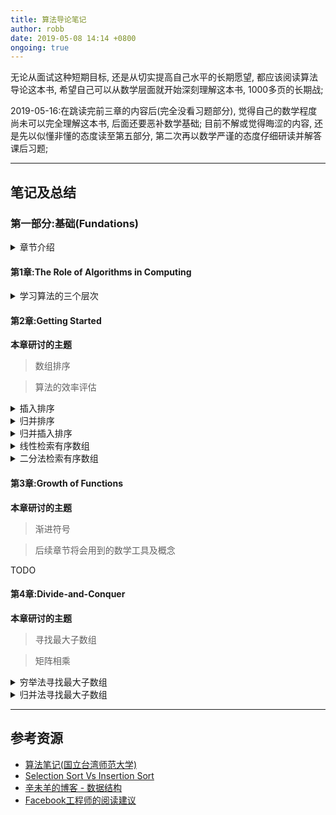 ```yaml
---
title: 算法导论笔记
author: robb
date: 2019-05-08 14:14 +0800
ongoing: true
---
```

无论从面试这种短期目标, 还是从切实提高自己水平的长期愿望, 都应该阅读算法导论这本书, 希望自己可以从数学层面就开始深刻理解这本书, 1000多页的长期战;

2019-05-16:在跳读完前三章的内容后(完全没看习题部分), 觉得自己的数学程度尚未可以完全理解这本书, 后面还要恶补数学基础; 目前不解或觉得晦涩的内容, 还是先以似懂非懂的态度读至第五部分, 第二次再以数学严谨的态度仔细研读并解答课后习题;

---

<!-- snippet
#### <Chapter Title>
<details>
  <summary>topic title</summary>

```js
// TODO
```
</details>
-->

## 笔记及总结

### 第一部分:基础(Fundations)
<details>
  <summary>章节介绍</summary>
  <p>

**第1章**
介绍了算法在当今计算机系统的角色, 定义了什么是算法并列举了些例子; 我们应该视算法为一种技术, 它与硬件GUI/面向对象/网络等其他技术相辅相成, 同步发展;

**第2章**
插入排序及归并排序, 以及表述他们运行效率的标记符;

**第3章**
用数学工具给出渐进符号的准确定义;

**第4章**
探讨归并排序中的"分而治之"的方法; master method(分析递归算法运行时间的方法?)

**第5章**
概率分析(分析各种概率分布下算法的效率?)及随机算法(打散最坏情况?);

**附录A-D**
本书会用到的数学知识;

  </p>
</details>

#### 第1章:The Role of Algorithms in Computing
<details>
  <summary>学习算法的三个层次</summary>
  <p>

**第一个层次**是要理解透彻已经发明的常用算法及数据结构的运作过程, 标准库或SDK中的实现是很好的学习材料(例如Java的HashMap), 达到这一层次, 应该可以满足常规开发的绝大部分要求(遇到常见的问题可以本能反应知道手头上有哪些现成的适用工具)

**第二个层次**是学习分析算法, 知道如何去评价一个算法的优及适用场景, 这个层次我觉得需要更严肃的态度, 从数学逻辑的角度出发去证明算法的有效性及效率, 从中发现算法可以改进的空间;

**第三个层次**是改进或者设计新算法, 这是最具有挑战性, 也是区分常规级别和专家级别的分水岭;

站在解决问题的角度看, 算法是一个有用的工具, 但从开发人员的专业素质看, 对算法的熟练程度会直接反应到看待问题的态度, 遇到问题是简单的使用copy-paste, 抑或是多少会思考一下问题内在的本质;

三个层次之间并非各自独立, 彼此**交叉相融**;

  </p>
</details>

#### 第2章:Getting Started

**本章研讨的主题**

> 数组排序

> 算法的效率评估

<details>
  <summary>插入排序</summary>

```js
//in-place, O(n)
function insertion_sort(array){
  for(i=1; i<array.length; i++){
    k = array[i];
    for(j=i-1; j>=0, array[j]>k; j--){
      array[j+1] = array[j];
    }
    array[j+1] = k;
  }
}
```
</details>

<details>
  <summary>归并排序</summary>

```js
// not-in-place, O(n*lg n)
function merge(array, p, q, r){
  let left = [], right = [];
  for(let i=p; i<q+1; i++){
    left[i-p] = array[i];
  }
  for(let i=q+1; i<r+1; i++){
    right[i-q-1] = array[i];
  }
  
  for(let i=p, j=0, k=0; ;i++){
    if(j==left.length || left[j] > right[k]){  
      array[i] = right[k];
      k++;
    } else {
      array[i] = left[j];
      j++;
    }
    
    if(j==left.length && k==right.length){
      break;
    }
  }
}

function merge_sort(array, p, r){
  if(p === undefined) p = 0;
  if(r === undefined) r = array.length-1;
  if(p < r){
  
    /*
    // bug : variable "q" had changed after calling merge_sort
    // javascript variable rule:hoisting
    q=Math.floor((p+r)/2);
    */
    let q = Math.floor((p+r)/2);
    
    merge_sort(array, p, q);
    merge_sort(array, (q+1), r);
    merge(array,p,q,r);
  }
}
```
</details>

<details>
  <summary>归并插入排序</summary>

```js
// TODO
```
</details>

<details>
  <summary>线性检索有序数组</summary>

```js
// TODO
```
</details>

<details>
  <summary>二分法检索有序数组</summary>

```js
// TODO
```
</details>

#### 第3章:Growth of Functions

**本章研讨的主题**

> 渐进符号

> 后续章节将会用到的数学工具及概念

TODO

#### 第4章:Divide-and-Conquer

**本章研讨的主题**

> 寻找最大子数组

> 矩阵相乘

<details>
  <summary>穷举法寻找最大子数组</summary>

```js
// TODO
```
</details>

<details>
  <summary>归并法寻找最大子数组</summary>

```js
// TODO
```
</details>

---
## 参考资源

* [算法笔记(国立台湾师范大学)](http://www.csie.ntnu.edu.tw/~u91029/)
* [Selection Sort Vs Insertion Sort](https://cheetahonfire.blogspot.com/2009/05/selection-sort-vs-insertion-sort.html)
* [辛未羊的博客 - 数据结构](https://panqiincs.me/categories/%E6%95%B0%E6%8D%AE%E7%BB%93%E6%9E%84/)
* [Facebook工程师的阅读建议](https://www.quora.com/What-should-I-know-from-the-CLRS-3rd-edition-book-if-my-aim-is-to-get-into-Google#)
